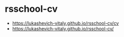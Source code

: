 # rsschool-cv
* https://lukashevich-vitaly.github.io/rsschool-cv/cv
* https://lukashevich-vitaly.github.io/rsschool-cv/